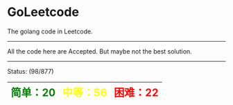 # GoLeetcode
The golang code in Leetcode.

-----

All the code here are Accepted. But maybe not the best solution.

-----
Status: (98/877)

| <font color=green size=5>简单：20</font> | <font color=yellow size=5>中等：56</font> | <font color=red size=5>困难：22</font> |
| ----------------------------------------|------------------------------------------|---------------------------------------|
